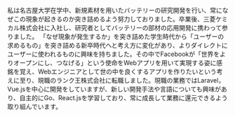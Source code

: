 私は名古屋大学在学中、新規素材を用いたバッテリーの研究開発を行い、常になぜこの現象が起きるのか突き詰めるよう努力しておりました。卒業後、三菱ケミカル株式会社に入社し、研究者としてバッテリーの部材の応用開発に携わって参りました。
「なぜ現象が発生するか」を突き詰めた学生時代から「ユーザーの求めるもの」を突き詰める新卒時代へと考え方に変化があり、よりダイレクトにユーザーに使われるものに興味を持ちました。その中でFacebookが「世界をよりオープンにし、つなげる」という使命をWebアプリを用いて実現する姿に感銘を覚え、Webエンジニアとして世の中を良くするアプリを作りたいという考えに至り、現職のランク王株式会社に転職しました。現職の業務ではLaravel，Vue.jsを中心に開発をしていますが、新しい開発手法や言語についても興味があり、自主的にGo、React.jsを学習しており、常に成長して業務に還元できるよう取り組んでいます。
